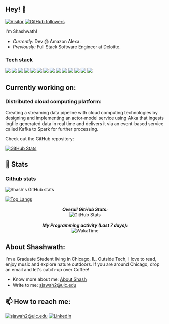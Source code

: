 <h2>Hey! 👋</h2>

[![Visitor](https://visitor-badge.laobi.icu/badge?page_id=js-shashwath)](https://github.com/js-shashwath)
[![GitHub followers](https://img.shields.io/github/followers/js-shashwath.svg?style=social&label=Follow)](https://github.com/js-shashwath?tab=followers)

I'm Shashwath! 
- <i>Currently:</i> Dev @ Amazon Alexa. 
- <i>Previously:</i> Full Stack Software Engineer at Deloitte.

### Tech stack
![](https://img.shields.io/badge/code-Java-green)
![](https://img.shields.io/badge/code-Python-green)
![](https://img.shields.io/badge/code-Scala-green)
![](https://img.shields.io/badge/code-Javascript-green)
![](https://img.shields.io/badge/code-Node.js-green)
![](https://img.shields.io/badge/framework-Spring-boot-blue)
![](https://img.shields.io/badge/framework-Flask-blue)
![](https://img.shields.io/badge/framework-React-blue)
![](https://img.shields.io/badge/framework-Angular-blue)
![](https://img.shields.io/badge/database-MySQL-yellow)
![](https://img.shields.io/badge/database-Oracle-yellow)
![](https://img.shields.io/badge/database-MongoDb-yellow)
![](https://img.shields.io/badge/Tools-Git-orange)
![](https://img.shields.io/badge/Tools-AWS-orange)

<h2>Currently working on:</h2>

<h3>Distributed cloud computing platform:</h3>
<p>
Creating a streaming data pipeline with cloud computing technologies by designing and implementing an actor-model service using Akka that ingests logfile generated data in real time and delivers it via an event-based service called Kafka to Spark for further processing.
</p>

Check out the GitHub repository:
<div>
  <p>
     <a href="https://github.com/js-shashwath/CS-441-HW3">
      <img src="https://github-readme-stats.vercel.app/api/pin/?username=js-shashwath&repo=CS-441-HW3" alt="GitHub Stats" />
    </a> 
  </p>
</div> 

<h2>👀 Stats</h2>

### Github stats
![Shash's GitHub stats](https://github-readme-stats.vercel.app/api?username=js-shashwath&show_icons=true&theme=radical)

[![Top Langs](https://github-readme-stats.vercel.app/api/top-langs/?username=js-shashwath&langs_count=10&theme=tokyonight)](https://github.com/anuraghazra/github-readme-stats)

<div>
  
  <p align="center">
  <b><em>Overall GitHub Stats:</em></b> <br/>
    <img src="https://github-readme-streak-stats.herokuapp.com/?user=js-shashwath" alt="GitHub Stats" /> <br/><br/>
  <b><em>My Programming activity (Last 7 days):</em></b> <br/>
    <img src="https://github-readme-stats.vercel.app/api/wakatime?username=shash" alt="WakaTime" />
  </p>
</div>

<h2> About Shashwath:</h2>

I'm a Graduate Student living in Chicago, IL. Outside Tech, I love to read, enjoy music and explore nature outdoors. If you are around Chicago, drop an email and let's catch-up over Coffee!

- Know more about me: [About Shash](https://www.linkedin.com/in/shashwath-js/)
- Write to me: [sjawah2@uic.edu](mailto:sjawah2@uic.edu)

<h2>📫 How to reach me:</h2>

<a href="mailto:sjawah2@uic.edu">![sjawah2@uic.edu](https://img.shields.io/badge/Gmail-D14836?style=for-the-badge&logo=gmail&logoColor=white)</a> <a href="https://www.linkedin.com/in/shashwath-js/">![LinkedIn](https://img.shields.io/badge/LinkedIn-0077B5?style=for-the-badge&logo=linkedin&logoColor=white)</a>
